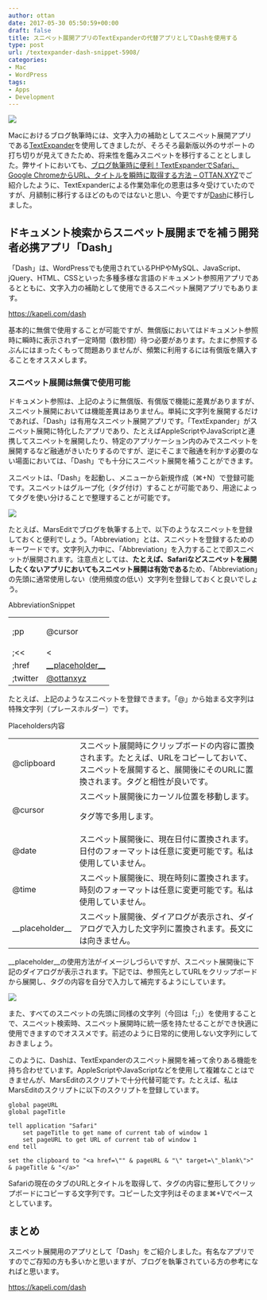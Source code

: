 ```yaml
---
author: ottan
date: 2017-05-30 05:50:59+00:00
draft: false
title: スニペット展開アプリのTextExpanderの代替アプリとしてDashを使用する
type: post
url: /textexpander-dash-snippet-5908/
categories:
- Mac
- WordPress
tags:
- Apps
- Development
---
```


![](/images/2017/05/170530-592cff148d6b6.jpg)






Macにおけるブログ執筆時には、文字入力の補助としてスニペット展開アプリである[TextExpander](https://smilesoftware.com/textexpander)を使用してきましたが、そろそろ最新版以外のサポートの打ち切りが見えてきたため、将来性を鑑みスニペットを移行することとしました。弊サイトにおいても、[ブログ執筆時に便利！TextExpanderでSafari、Google ChromeからURL、タイトルを瞬時に取得する方法 – OTTAN.XYZ](https://ottan.xyz/textexpander-safari-googlechrome-730/)でご紹介したように、TextExpanderによる作業効率化の恩恵は多々受けていたのですが、月額制に移行するほどのものではないと思い、今更ですが[Dash](https://kapeli.com/dash)に移行しました。





## ドキュメント検索からスニペット展開までを補う開発者必携アプリ「Dash」





「Dash」は、WordPressでも使用されているPHPやMySQL、JavaScript、jQuery、HTML、CSSといった多種多様な言語のドキュメント参照用アプリであるとともに、文字入力の補助として使用できるスニペット展開アプリでもあります。



https://kapeli.com/dash



基本的に無償で使用することが可能ですが、無償版においてはドキュメント参照時に瞬時に表示されず一定時間（数秒間）待つ必要があります。たまに参照するぶんにはまったくもって問題ありませんが、頻繁に利用するには有償版を購入することをオススメします。





### スニペット展開は無償で使用可能





ドキュメント参照は、上記のように無償版、有償版で機能に差異がありますが、スニペット展開においては機能差異はありません。単純に文字列を展開するだけであれば、「Dash」は有用なスニペット展開アプリです。「TextExpander」がスニペット展開に特化したアプリであり、たとえばAppleScriptやJavaScriptと連携してスニペットを展開したり、特定のアプリケーション内のみでスニペットを展開するなど融通がきいたりするのですが、逆にそこまで融通を利かす必要のない場面においては、「Dash」でも十分にスニペット展開を補うことができます。





スニペットは、「Dash」を起動し、メニューから新規作成（⌘+N）で登録可能です。スニペットはグループ化（タグ付け）することが可能であり、用途によってタグを使い分けることで整理することが可能です。





![](/images/2017/05/170530-592d042d4c9d6.png)






たとえば、MarsEditでブログを執筆する上で、以下のようなスニペットを登録しておくと便利でしょう。「Abbreviation」とは、スニペットを登録するためのキーワードです。文字列入力中に、「Abbreviation」を入力することで即スニペットが展開されます。注意点としては、**たとえば、Safariなどスニペットを展開したくないアプリにおいてもスニペット展開は有効である**ため、「Abbreviation」の先頭に通常使用しない（使用頻度の低い）文字列を登録しておくと良いでしょう。






<table >
<tr >AbbreviationSnippet</tr>
<tr >
<td >;pp
</td>
<td ><p>@cursor</p>
</td></tr>
<tr >
<td >;<<
</td>
<td >&lt;
</td></tr>
<tr >
<td >;href
</td>
<td ><a href="@clipboard" target="_blank">__placeholder__</a>
</td></tr>
<tr >
<td >;twitter
</td>
<td ><a href="https://twitter.com/ottanxyz" target="_blank">@ottanxyz</a>
</td></tr>
</table>






たとえば、上記のようなスニペットを登録できます。「@」から始まる文字列は特殊文字列（プレースホルダー）です。






<table >
<tr >Placeholders内容</tr>
<tr >
<td >@clipboard
</td>
<td >スニペット展開時にクリップボードの内容に置換されます。たとえば、URLをコピーしておいて、スニペットを展開すると、展開後にそのURLに置換されます。<a>タグと相性が良いです。
</td></tr>
<tr >
<td >@cursor
</td>
<td >スニペット展開後にカーソル位置を移動します。<p>タグ等で多用します。
</td></tr>
<tr >
<td >@date
</td>
<td >スニペット展開後に、現在日付に置換されます。日付のフォーマットは任意に変更可能です。私は使用していません。
</td></tr>
<tr >
<td >@time
</td>
<td >スニペット展開後に、現在時刻に置換されます。時刻のフォーマットは任意に変更可能です。私は使用していません。
</td></tr>
<tr >
<td >__placeholder__
</td>
<td >スニペット展開後、ダイアログが表示され、ダイアログで入力した文字列に置換されます。長文には向きません。
</td></tr>
</table>






__placeholder__の使用方法がイメージしづらいですが、スニペット展開後に下記のダイアログが表示されます。下記では、参照先としてURLをクリップボードから展開し、タグの内容を自分で入力して補完するようにしています。





![](/images/2017/05/170530-592d06d154534.png)






また、すべてのスニペットの先頭に同様の文字列（今回は「;」）を使用することで、スニペット検索時、スニペット展開時に統一感を持たせることができ快適に使用できますのでオススメです。前述のように日常的に使用しない文字列にしておきましょう。





このように、Dashは、TextExpanderのスニペット展開を補って余りある機能を持ち合わせています。AppleScriptやJavaScriptなどを使用して複雑なことはできませんが、MarsEditのスクリプトで十分代替可能です。たとえば、私はMarsEditのスクリプトに以下のスクリプトを登録しています。




    
    global pageURL
    global pageTitle
    
    tell application "Safari"
    	set pageTitle to get name of current tab of window 1
    	set pageURL to get URL of current tab of window 1
    end tell
    
    set the clipboard to "<a href=\"" & pageURL & "\" target=\"_blank\">" & pageTitle & "</a>"





Safariの現在のタブのURLとタイトルを取得して、<a>タグの内容に整形してクリップボードにコピーする文字列です。コピーした文字列はそのまま⌘+Vでペースとしています。





## まとめ





スニペット展開用のアプリとして「Dash」をご紹介しました。有名なアプリですのでご存知の方も多いかと思いますが、ブログを執筆されている方の参考になればと思います。



https://kapeli.com/dash
